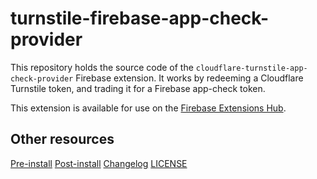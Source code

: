 # turnstile-firebase-app-check-provider

This repository holds the source code of the `cloudflare-turnstile-app-check-provider` Firebase extension.
It works by redeeming a Cloudflare Turnstile token, and trading it for a Firebase app-check token.

This extension is available for use on the [Firebase Extensions Hub](https://extensions.dev/).

## Other resources

[Pre-install](PREINSTALL.md)
[Post-install](POSTINSTALL.md)
[Changelog](CHANGELOG.md)
[LICENSE](LICENSE)